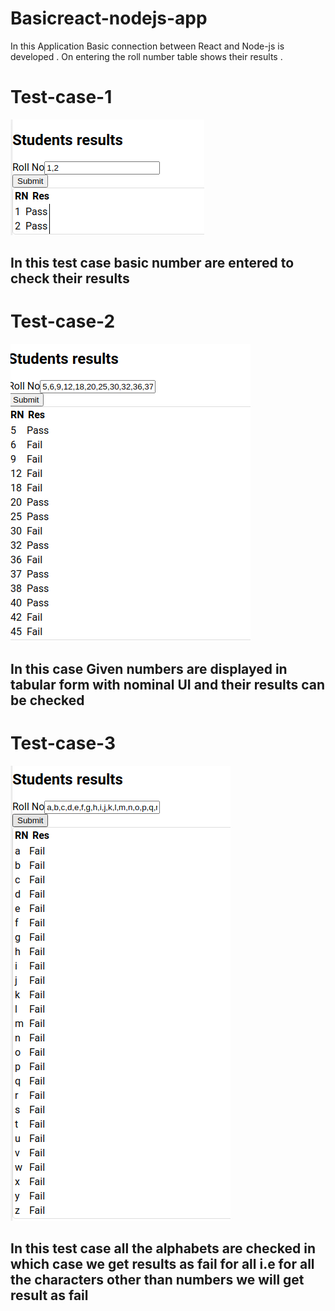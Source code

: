 # Basicreact-nodejs-app
In this Application Basic connection between React and Node-js is developed . On entering the roll number table shows their results . 


# Test-case-1 
![alt text](https://github.com/Params10/Basicreact-nodejs-app/blob/frontend/assets/test-case-2.png?raw=true)

## In this test case basic number are entered to check their results 

# Test-case-2 

![alt text](https://github.com/Params10/Basicreact-nodejs-app/blob/frontend/assets/testcase-1.png?raw=true)

## In this case Given numbers are displayed in tabular form with nominal UI and their results can be checked 

# Test-case-3

![alt text](https://github.com/Params10/Basicreact-nodejs-app/blob/frontend/assets/test-case3.png?raw=true)

## In this test case all the alphabets are checked in which case we get results as fail for all i.e for all the characters other than numbers we will get result as fail 

